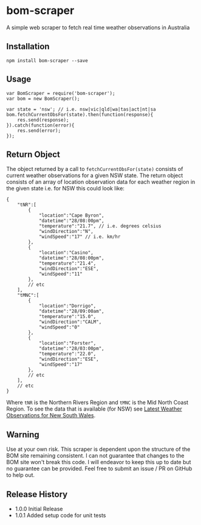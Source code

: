 # bom-scraper
A simple web scraper to fetch real time weather observations in Australia

## Installation

	npm install bom-scraper --save

## Usage

	var BomScraper = require('bom-scraper');
	var bom = new BomScraper();
	
	var state = 'nsw'; // i.e. nsw|vic|qld|wa|tas|act|nt|sa
	bom.fetchCurrentObsFor(state).then(function(response){
		res.send(response);
	}).catch(function(error){
		res.send(error);
	});

## Return Object

The object returned by a call to `fetchCurrentObsFor(state)` consists of current weather observations for a given NSW state. The return object consists of an array of location observation data for each weather region in the given state i.e. for NSW this could look like:

	{  
		"tNR":[  
			{  
				"location":"Cape Byron",
				"datetime":"28/08:00pm",
				"temperature":"21.7", // i.e. degrees celsius
				"windDirection":"N",
				"windSpeed":"17" // i.e. km/hr
			},
			{  
				"location":"Casino",
				"datetime":"28/08:00pm",
				"temperature":"21.4",
				"windDirection":"ESE",
				"windSpeed":"11"
			},
			// etc
		],
		"tMNC":[  
			{  
				"location":"Dorrigo",
				"datetime":"28/09:00am",
				"temperature":"15.0",
				"windDirection":"CALM",
				"windSpeed":"0"
			},
			{  
				"location":"Forster",
				"datetime":"28/03:00pm",
				"temperature":"22.0",
				"windDirection":"ESE",
				"windSpeed":"17"
			},
			// etc
		],
		// etc
	}
	
Where `tNR` is the Northern Rivers Region and `tMNC` is the Mid North Coast Region. To see the data that is available (for NSW) see [Latest Weather Observations for New South Wales](http://www.bom.gov.au/nsw/observations/nswall.shtml). 

## Warning

Use at your own risk. This scraper is dependent upon the structure of the BOM site remaining consistent. I can not guarantee that changes to the BOM site won't break this code. I will endeavor to keep this up to date but no guarantee can be provided. Feel free to submit an issue / PR on GitHub to help out.

## Release History

* 1.0.0 Initial Release
* 1.0.1 Added setup code for unit tests
